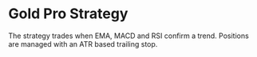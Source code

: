 # Gold Pro Strategy

The strategy trades when EMA, MACD and RSI confirm a trend. Positions are managed with an ATR based trailing stop.
